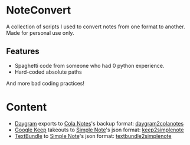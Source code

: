 # NoteConvert
A collection of scripts I used to convert notes from one format to another. Made for personal use only.

## Features
* Spaghetti code from someone who had 0 python experience.
* Hard-coded absolute paths

And more bad coding practices!

# Content
* [Daygram](https://www.daygram.today/) exports to [Cola Notes](http://colanotes.com/)'s backup format: [daygram2colanotes](https://github.com/Ynng/NoteConvert/blob/master/daygram2colanotes.py)
* [Google Keep](https://keep.google.com/u/0/) takeouts to [Simple Note](https://simplenote.com/)'s json format: [keep2simplenote](https://github.com/Ynng/NoteConvert/blob/master/keep2simplenote.py)
* [TextBundle](http://textbundle.org/) to [Simple Note](https://simplenote.com/)'s json format: [textbundle2simplenote](https://github.com/Ynng/NoteConvert/blob/master/textbundle2simplenote.py)
